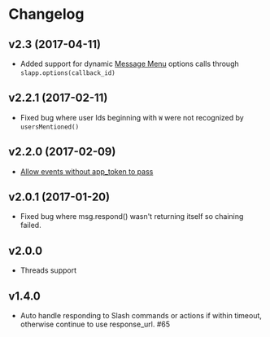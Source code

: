 # Changelog

## v2.3 (2017-04-11)

- Added support for dynamic [Message Menu](https://medium.com/slack-developer-blog/build-an-interactive-slack-app-with-message-menus-1fb2c6298308) options calls through `slapp.options(callback_id)`

## v2.2.1 (2017-02-11)

- Fixed bug where user Ids beginning with `W` were not recognized by `usersMentioned()`

## v2.2.0 (2017-02-09)

- [Allow events without app_token to pass](https://github.com/BeepBoopHQ/slapp/pull/71)

## v2.0.1 (2017-01-20)

- Fixed bug where msg.respond() wasn't returning itself so chaining failed.

## v2.0.0

- Threads support

## v1.4.0

- Auto handle responding to Slash commands or actions if within timeout, otherwise continue to use response_url. #65